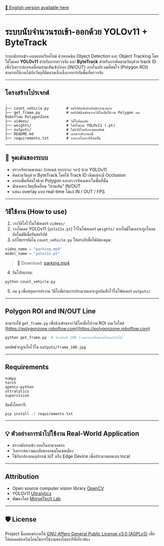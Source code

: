 [📘 English version available here](README.en.md)

---

# ระบบนับจำนวนรถเข้า-ออกด้วย YOLOv11 + ByteTrack

ระบบนับรถเข้า-ออกแบบเรียลไทม์ ด้วยเทคนิค Object Detection และ Object Tracking โดยใช้โมเดล **YOLOv11** สำหรับการตรวจจับ และ **ByteTrack** สำหรับการติดตามวัตถุด้วย track ID เพื่อวิเคราะห์การเคลื่อนผ่านเส้นเข้า/ออก (IN/OUT) ภายในบริเวณที่สนใจ (Polygon ROI) สามารถใช้งานได้กับวัตถุที่มีขนาดเล็กเนื่องจากจำกัดพื้นที่ตรวจจับ

---

## โครงสร้างโปรเจกต์

```
.
├── count_vehicle.py        # สคริปต์หลักสำหรับนับจำนวนรถ
├── get_frame.py            # สคริปต์ดึงเฟรมจากวิดีโอเพื่อใช้วาด Polygon บน Roboflow PolygonZone
├── videos/                 # วิดีโอต้นฉบับ
├── weights/                # ไฟล์โมเดล YOLOv11 (.pt) 
├── outputs/                # ไฟล์วิดีโอหรือภาพผลลัพธ์
├── README.md               # เอกสารประกอบนี้
├── requirements.txt        # รายการไลบรารีที่จำเป็น
```

---

## 🎯 จุดเด่นของระบบ

- ตรวจจับยานพาหนะ (รถยนต์ รถกระบะ ฯลฯ) ด้วย YOLOv11
- ติดตามวัตถุด้วย ByteTrack โดยใช้ Track ID เดิมแม้จะมี Occlusion
- ครอบพื้นที่สนใจด้วย Polygon และตรวจจับเฉพาะในพื้นที่นั้น
- นับเฉพาะวัตถุที่เคลื่อน “ผ่านเส้น” IN/OUT
- แสดง overlay แบบ real-time ได้แก่ IN / OUT / FPS

---

## วิธีใช้งาน (How to use)

1. วางวิดีโอไว้ในโฟลเดอร์ `videos/`
2. วางโมเดล YOLOv11 (`yolo11x.pt`) ไว้ในโฟลเดอร์ `weights/` หากไม่มีโมเดลจะถูกโหลดอัตโนมัติเมื่อรันสคริปต์
3. แก้ไขบรรทัดใน `count_vehicle.py` ให้ตรงกับชื่อไฟล์ของคุณ:

```python
video_name = "parking.mp4"
model_name = "yolo11x.pt"
```

> 🔗 Download: [parking.mp4](https://drive.google.com/file/d/1SHUg4CTJOr1VHGALDlz6n41lb7jXkLBc/view?usp=sharing)

4. รันโปรแกรม:

```bash
python count_vehicle.py
```

5. กด `q` เพื่อหยุดการทำงาน วิดีโอที่ผ่านการประมวลผลจะถูกบันทึกไว้ในโฟลเดอร์ `outputs/`

---

## Polygon ROI and IN/OUT Line

สามารถใช้ `get_frame.py` เพื่อดึงเฟรมจากวิดีโอเพื่อไปวาด ROI บนเว็บไซต์ [https://polygonzone.roboflow.com](https://polygonzone.roboflow.com)

```bash
python get_frame.py  # ดึงเฟรมที่ 100 (สามารถเปลี่ยนเลขในสคริปต์ได้)
```

ผลลัพธ์จะถูกเก็บไว้ใน `outputs/frame_100.jpg`

---

## Requirements

```
numpy
torch
opencv-python
ultralytics
supervision
```

ติดตั้งไลบรารี:

```bash
pip install -r requirements.txt
```

---

## 💡 ตัวอย่างการนำไปใช้งาน Real-World Application

- ตรวจนับรถเข้า-ออกในลานจอดรถ
- วิเคราะห์ความแออัดของถนนในเขตเมือง
- ใช้กับกล้องบนอุปกรณ์ IoT หรือ Edge Device เพื่อประมวลผลแบบ local

---

## Attribution

- Open source computer vision library [OpenCV](https://opencv.org/)
- YOLOv11 [Ultralytics](https://github.com/ultralytics/ultralytics/)
- พัฒนาโดย [MorseTech Lab](https://www.morsetechlab.com/)

---

## 🛡️ License

Project นี้เผยแพร่ภายใต้ [GNU Affero General Public License v3.0 (AGPLv3)](LICENSE) เพื่อให้สอดคล้องกับเงื่อนไขการใช้งานของไลบรารีที่เกี่ยวข้อง
